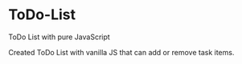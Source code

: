 # ToDo-List
ToDo List with pure JavaScript

Created ToDo List with vanilla JS that can add or remove task items.
